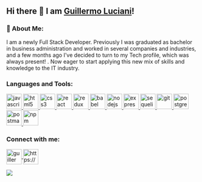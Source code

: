 ## Hi there 👋 I am  [Guillermo Luciani](https://www.linkedin.com/in/guillermoluciani/)!


### 💫 About Me:
I am a newly Full Stack Developer. 
Previously I was graduated as bachelor in business administration and worked in several companies and industries, and a few months ago I've decided to turn to my Tech profile, which was always present! .
Now eager to start applying this new mix of skills and knowledge to the IT industry.

<h3 align="left">Languages and Tools:</h3>
<p align="left">  <a href="https://developer.mozilla.org/en-US/docs/Web/JavaScript" target="_blank"> <img src="https://upload.wikimedia.org/wikipedia/commons/thumb/9/99/Unofficial_JavaScript_logo_2.svg/1024px-Unofficial_JavaScript_logo_2.svg.png" alt="javascript" width="40" height="40"/> </a> 
<a href="https://www.w3.org/html/" target="_blank"> <img src="https://upload.wikimedia.org/wikipedia/commons/thumb/3/38/HTML5_Badge.svg/600px-HTML5_Badge.svg.png" alt="html5" width="40" height="40"/> </a>
<a href="https://www.w3schools.com/css/" target="_blank"> <img src="https://cdn4.iconfinder.com/data/icons/social-media-logos-6/512/121-css3-512.png" alt="css3" width="40" height="40"/> </a> 
<a href="https://reactjs.org/" target="_blank"> <img src="https://seeklogo.com/images/R/react-logo-7B3CE81517-seeklogo.com.png" alt="react" width="40" height="40"/> </a> 
<a href="https://redux.js.org" target="_blank"> <img src="https://seeklogo.com/images/R/redux-logo-9CA6836C12-seeklogo.com.png" alt="redux" width="40" height="40"/> 
<a href="https://babeljs.io/" target="_blank"> <img src="https://www.vectorlogo.zone/logos/babeljs/babeljs-icon.svg" alt="babel" width="40" height="40"/> </a>
<a href="https://nodejs.org" target="_blank"> <img src="https://cdn.pixabay.com/photo/2015/04/23/17/41/node-js-736399_960_720.png" alt="nodejs" height="40"/> </a>
<a href="https://expressjs.com" target="_blank"> <img src="https://i.cloudup.com/zfY6lL7eFa-3000x3000.png" alt="express" height="40"/> </a> 
<a href="https://sequelize.org/" target="_blank"> <img src="https://sequelize.org/img/logo.svg" alt="sequelize" width="40" height="40"/> </a> 
<a href="https://git-scm.com/" target="_blank"> <img src="https://www.vectorlogo.zone/logos/git-scm/git-scm-icon.svg" alt="git" width="40" height="40"/> </a> 
<a href="https://www.postgresql.org" target="_blank"> <img src="https://upload.wikimedia.org/wikipedia/commons/thumb/2/29/Postgresql_elephant.svg/1200px-Postgresql_elephant.svg.png" alt="postgresql" width="40" height="40"/> </a> 
<a href="https://postman.com" target="_blank"> <img src="https://www.vectorlogo.zone/logos/getpostman/getpostman-icon.svg" alt="postman" width="40" height="40"/> </a> 
<a href="https://www.npmjs.com/" target="_blank"> <img src="https://seeklogo.com/images/N/npm-node-package-manager-logo-DE93649ED1-seeklogo.com.png" alt="npm" height="40"/> </a> 


<h3 align="left">Connect with me:</h3>
<!-- <p align="left">
<a href="https://www.linkedin.com/in/guillermoluciani/" target="_blank"><img align="center" src="https://upload.wikimedia.org/wikipedia/commons/e/e9/Linkedin_icon.svg" alt="https://www.linkedin.com/in/guillermoluciani/" height="40" width="40" /></a>
</p> -->

<p>
    <a href="guillermo.luciani@gmail.com">
      <img align="center" src="https://user-images.githubusercontent.com/76783198/182482940-c4a2a044-de93-4450-b354-9628cbb175c9.svg" alt="guillermo.luciani@gmail.com" height="40" width="40"/>
      <!-- guillermo.luciani@gmail.com -->
    </a>    
    <!-- <br> -->
    <a href="https://www.linkedin.com/in/guillermoluciani/">
      <img align="center" src="https://user-images.githubusercontent.com/76783198/182481396-19c89e94-f3ba-4e33-9df4-f5b7a094cf8f.svg" alt="https://www.linkedin.com/in/guillermoluciani/" height="40" width="40"/>
      <!-- Guillermo Luciani -->
    </a>
<p/>

[![](https://visitcount.itsvg.in/api?id=gluciani73&label=Profile%20Views&color=1&icon=1&pretty=false)](https://visitcount.itsvg.in)

<!--
**gluciani73/gluciani73** is a ✨ _special_ ✨ repository because its `README.md` (this file) appears on your GitHub profile.

Here are some ideas to get you started:

- 🔭 I’m currently working on ...
- 🌱 I’m currently learning ...
- 👯 I’m looking to collaborate on ...
- 🤔 I’m looking for help with ...
- 💬 Ask me about ...
- 📫 How to reach me: ...
- 😄 Pronouns: ...
- ⚡ Fun fact: ...
-->
